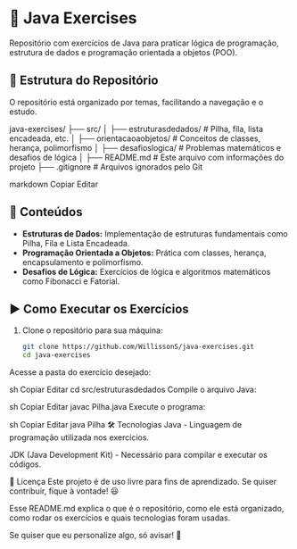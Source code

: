 # 🚀 Java Exercises  

Repositório com exercícios de Java para praticar lógica de programação, estrutura de dados e programação orientada a objetos (POO).  

## 📂 Estrutura do Repositório  

O repositório está organizado por temas, facilitando a navegação e o estudo.  

java-exercises/ ├── src/ │ ├── estruturasdedados/ # Pilha, fila, lista encadeada, etc. │ ├── orientacaoaobjetos/ # Conceitos de classes, herança, polimorfismo │ ├── desafioslogica/ # Problemas matemáticos e desafios de lógica │ ├── README.md # Este arquivo com informações do projeto ├── .gitignore # Arquivos ignorados pelo Git

markdown
Copiar
Editar

## 📜 Conteúdos  

- **Estruturas de Dados:** Implementação de estruturas fundamentais como Pilha, Fila e Lista Encadeada.  
- **Programação Orientada a Objetos:** Prática com classes, herança, encapsulamento e polimorfismo.  
- **Desafios de Lógica:** Exercícios de lógica e algoritmos matemáticos como Fibonacci e Fatorial.  

## ▶️ Como Executar os Exercícios  

1. Clone o repositório para sua máquina:  
   ```sh
   git clone https://github.com/WillissonS/java-exercises.git
   cd java-exercises
Acesse a pasta do exercício desejado:

sh
Copiar
Editar
cd src/estruturasdedados
Compile o arquivo Java:

sh
Copiar
Editar
javac Pilha.java
Execute o programa:

sh
Copiar
Editar
java Pilha
🛠️ Tecnologias
Java - Linguagem de programação utilizada nos exercícios.

JDK (Java Development Kit) - Necessário para compilar e executar os códigos.

📄 Licença
Este projeto é de uso livre para fins de aprendizado. Se quiser contribuir, fique à vontade! 😃

Esse README.md explica o que é o repositório, como ele está organizado, como rodar os exercícios e quais tecnologias foram usadas.

Se quiser que eu personalize algo, só avisar! 🚀
